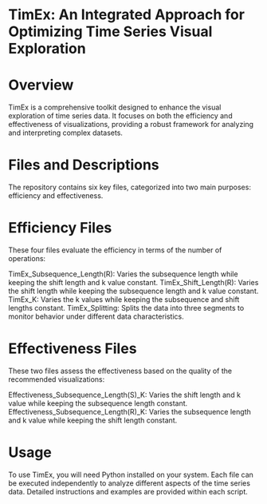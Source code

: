 # TimEx: An Integrated Approach for Optimizing Time Series Visual Exploration
# Overview
TimEx is a comprehensive toolkit designed to enhance the visual exploration of time series data. It focuses on both the efficiency and effectiveness of visualizations, providing a robust framework for analyzing and interpreting complex datasets.

# Files and Descriptions
The repository contains six key files, categorized into two main purposes: efficiency and effectiveness.

# Efficiency Files
These four files evaluate the efficiency in terms of the number of operations:

TimEx_Subsequence_Length(R): Varies the subsequence length while keeping the shift length and k value constant.
TimEx_Shift_Length(R): Varies the shift length while keeping the subsequence length and k value constant.
TimEx_K: Varies the k values while keeping the subsequence and shift lengths constant.
TimEx_Splitting: Splits the data into three segments to monitor behavior under different data characteristics.

# Effectiveness Files
These two files assess the effectiveness based on the quality of the recommended visualizations:

Effectiveness_Subsequence_Length(S)_K: Varies the shift length and k value while keeping the subsequence length constant.
Effectiveness_Subsequence_Length(R)_K: Varies the subsequence length and k value while keeping the shift length constant.

# Usage
To use TimEx, you will need Python installed on your system. Each file can be executed independently to analyze different aspects of the time series data. Detailed instructions and examples are provided within each script.
     
